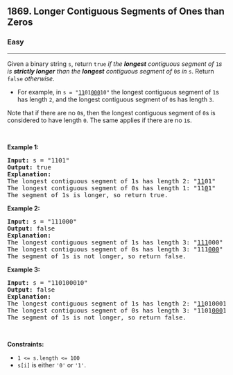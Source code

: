 <h2>1869. Longer Contiguous Segments of Ones than Zeros</h2><h3>Easy</h3><hr><div><p>Given a binary string <code>s</code>, return <code>true</code><em> if the <strong>longest</strong> contiguous segment of </em><code>1</code><em>s is <strong>strictly longer</strong> than the <strong>longest</strong> contiguous segment of </em><code>0</code><em>s in </em><code>s</code>. Return <code>false</code><em> otherwise</em>.</p>

<ul>
	<li>For example, in <code>s = "<u>11</u>01<u>000</u>10"</code> the longest contiguous segment of <code>1</code>s has length <code>2</code>, and the longest contiguous segment of <code>0</code>s has length <code>3</code>.</li>
</ul>

<p>Note that if there are no <code>0</code>s, then the longest contiguous segment of <code>0</code>s is considered to have length <code>0</code>. The same applies if there are no <code>1</code>s.</p>

<p>&nbsp;</p>
<p><strong>Example 1:</strong></p>

<pre><strong>Input:</strong> s = "1101"
<strong>Output:</strong> true
<strong>Explanation:</strong>
The longest contiguous segment of 1s has length 2: "<u>11</u>01"
The longest contiguous segment of 0s has length 1: "11<u>0</u>1"
The segment of 1s is longer, so return true.
</pre>

<p><strong>Example 2:</strong></p>

<pre><strong>Input:</strong> s = "111000"
<strong>Output:</strong> false
<strong>Explanation:</strong>
The longest contiguous segment of 1s has length 3: "<u>111</u>000"
The longest contiguous segment of 0s has length 3: "111<u>000</u>"
The segment of 1s is not longer, so return false.
</pre>

<p><strong>Example 3:</strong></p>

<pre><strong>Input:</strong> s = "110100010"
<strong>Output:</strong> false
<strong>Explanation:</strong>
The longest contiguous segment of 1s has length 2: "<u>11</u>0100010"
The longest contiguous segment of 0s has length 3: "1101<u>000</u>10"
The segment of 1s is not longer, so return false.
</pre>

<p>&nbsp;</p>
<p><strong>Constraints:</strong></p>

<ul>
	<li><code>1 &lt;= s.length &lt;= 100</code></li>
	<li><code>s[i]</code> is either <code>'0'</code> or <code>'1'</code>.</li>
</ul>
</div>